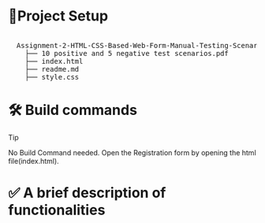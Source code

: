 # 📂Project Setup
<pre> 
  Assignment-2-HTML-CSS-Based-Web-Form-Manual-Testing-Scenarios/ 
    ├── 10 positive and 5 negative test scenarios.pdf
    ├── index.html 
    ├── readme.md 
    ├── style.css
</pre>
# 🛠️ Build commands
> [!TIP]
> No Build Command needed. Open the Registration form by opening the html file(index.html).
# ✅ A brief description of functionalities
